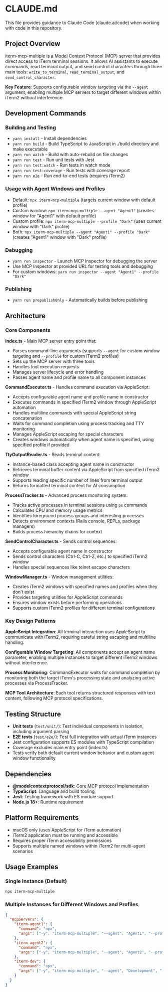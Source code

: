 # CLAUDE.md

This file provides guidance to Claude Code (claude.ai/code) when working with code in this repository.

## Project Overview

iterm-mcp-multiple is a Model Context Protocol (MCP) server that provides direct access to iTerm terminal sessions. It allows AI assistants to execute commands, read terminal output, and send control characters through three main tools: `write_to_terminal`, `read_terminal_output`, and `send_control_character`.

**Key Feature**: Supports configurable window targeting via the `--agent` argument, enabling multiple MCP servers to target different windows within iTerm2 without interference.

## Development Commands

### Building and Testing
- `yarn install` - Install dependencies
- `yarn run build` - Build TypeScript to JavaScript in ./build directory and make executable
- `yarn run watch` - Build with auto-rebuild on file changes
- `yarn run test` - Run unit tests with Jest
- `yarn run test:watch` - Run tests in watch mode
- `yarn run test:coverage` - Run tests with coverage report
- `yarn run e2e` - Run end-to-end tests (requires iTerm2)

### Usage with Agent Windows and Profiles
- Default: `npx iterm-mcp-multiple` (targets current window with default profile)
- Custom window: `npx iterm-mcp-multiple --agent "Agent1"` (creates window for "Agent1" with default profile)
- Custom profile: `npx iterm-mcp-multiple --profile "Dark"` (uses current window with "Dark" profile)
- Both: `npx iterm-mcp-multiple --agent "Agent1" --profile "Dark"` (creates "Agent1" window with "Dark" profile)

### Debugging
- `yarn run inspector` - Launch MCP Inspector for debugging the server
- Use MCP Inspector at provided URL for testing tools and debugging
- For custom windows: `yarn run inspector --agent "Agent1" --profile "Dark"`

### Publishing
- `yarn run prepublishOnly` - Automatically builds before publishing

## Architecture

### Core Components

**index.ts** - Main MCP server entry point that:
- Parses command-line arguments (supports `--agent` for custom window targeting and `--profile` for custom iTerm2 profiles)
- Sets up the MCP server with three tools
- Handles tool execution requests
- Manages server lifecycle and error handling
- Passes agent name and profile name to all component instances

**CommandExecutor.ts** - Handles command execution via AppleScript:
- Accepts configurable agent name and profile name in constructor
- Executes commands in specified iTerm2 window through AppleScript automation
- Handles multiline commands with special AppleScript string concatenation
- Waits for command completion using process tracking and TTY monitoring
- Manages AppleScript escaping for special characters
- Creates windows automatically when agent name is specified, using specified profile if provided

**TtyOutputReader.ts** - Reads terminal content:
- Instance-based class accepting agent name in constructor
- Retrieves terminal buffer content via AppleScript from specified iTerm2 window
- Supports reading specific number of lines from terminal output
- Returns formatted terminal content for AI consumption

**ProcessTracker.ts** - Advanced process monitoring system:
- Tracks active processes in terminal sessions using `ps` commands
- Calculates CPU and memory usage metrics
- Identifies foreground process groups and interesting processes
- Detects environment contexts (Rails console, REPLs, package managers)
- Builds process hierarchy chains for context

**SendControlCharacter.ts** - Sends control sequences:
- Accepts configurable agent name in constructor
- Sends control characters (Ctrl-C, Ctrl-Z, etc.) to specified iTerm2 window
- Handles special sequences like telnet escape characters

**WindowManager.ts** - Window management utilities:
- Creates iTerm2 windows with specified names and profiles when they don't exist
- Provides targeting utilities for AppleScript commands
- Ensures window exists before performing operations
- Supports custom iTerm2 profiles for different terminal configurations

### Key Design Patterns

**AppleScript Integration**: All terminal interaction uses AppleScript to communicate with iTerm2, requiring careful string escaping and multiline handling.

**Configurable Window Targeting**: All components accept an agent name parameter, enabling multiple instances to target different iTerm2 windows without interference.

**Process Monitoring**: CommandExecutor waits for command completion by monitoring both the target iTerm's processing state and analyzing active processes via ProcessTracker.

**MCP Tool Architecture**: Each tool returns structured responses with text content, following MCP protocol specifications.

## Testing Structure

- **Unit tests** (`test/unit/`): Test individual components in isolation, including argument parsing
- **E2E tests** (`test/e2e/`): Test full integration with actual iTerm instances
- Jest configuration supports ES modules with TypeScript compilation
- Coverage excludes main entry point (index.ts)
- Tests verify both default current window behavior and custom agent window functionality

## Dependencies

- **@modelcontextprotocol/sdk**: Core MCP protocol implementation
- **TypeScript**: Language and build tooling
- **Jest**: Testing framework with ES module support
- **Node.js 18+**: Runtime requirement

## Platform Requirements

- macOS only (uses AppleScript for iTerm automation)
- iTerm2 application must be running and accessible
- Requires proper iTerm accessibility permissions
- Supports multiple named windows within iTerm2 for multi-agent scenarios

## Usage Examples

### Single Instance (Default)
```bash
npx iterm-mcp-multiple
```

### Multiple Instances for Different Windows and Profiles
```json
{
  "mcpServers": {
    "iterm-agent1": {
      "command": "npx",
      "args": ["-y", "iterm-mcp-multiple", "--agent", "Agent1", "--profile", "Dark"]
    },
    "iterm-agent2": {
      "command": "npx", 
      "args": ["-y", "iterm-mcp-multiple", "--agent", "Agent2", "--profile", "Light"]
    },
    "iterm-dev": {
      "command": "npx",
      "args": ["-y", "iterm-mcp-multiple", "--agent", "Development", "--profile", "Hotkey Window"]
    }
  }
}
```